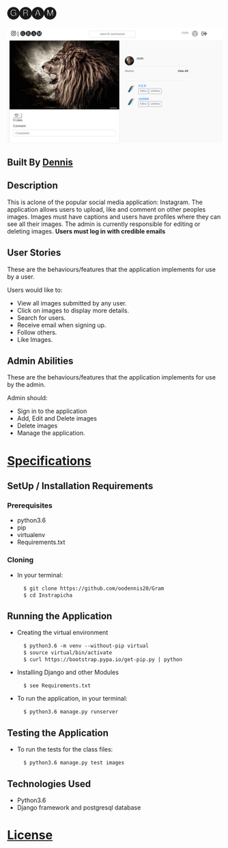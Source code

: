 # 🅖🅡🅐🅜

![Gram](/static/img/jd.png)

## Built By [Dennis](https://github.com/oodennis20/)

## Description
This is aclone of the popular social media application: Instagram. The application allows users to upload, like and comment on other peoples images. Images must have captions and users have profiles where they can see all their images. The admin is  currently responsible for editing or deleting images.
**Users must log in with credible emails**

## User Stories
These are the behaviours/features that the application implements for use by a user.

Users would like to:
* View all images submitted by any user.
* Click on images to display more details.
* Search for users.
* Receive email when signing up.
* Follow others.
* Like Images.


## Admin Abilities
These are the behaviours/features that the application implements for use by the admin.

Admin should:
* Sign in to the application
* Add, Edit and Delete images
* Delete images
* Manage the application.

# [Specifications](Specs.md)

## SetUp / Installation Requirements
### Prerequisites
* python3.6
* pip
* virtualenv
* Requirements.txt

### Cloning
* In your terminal:

        $ git clone https://github.com/oodennis20/Gram
        $ cd Instrapicha

## Running the Application
* Creating the virtual environment

        $ python3.6 -m venv --without-pip virtual
        $ source virtual/bin/activate
        $ curl https://bootstrap.pypa.io/get-pip.py | python

* Installing Django and other Modules

        $ see Requirements.txt

* To run the application, in your terminal:

        $ python3.6 manage.py runserver

## Testing the Application
* To run the tests for the class files:

        $ python3.6 manage.py test images

## Technologies Used
* Python3.6
* Django  framework and postgresql database

# [License](License.txt)